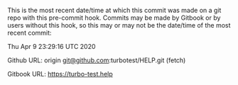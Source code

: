 This is the most recent date/time at which this commit was made
on a git repo with this pre-commit hook. Commits may be made
by Gitbook or by users without this hook, so this may or may not
be the date/time of the most recent commit:

Thu Apr  9 23:29:16 UTC 2020 

Github URL: origin	git@github.com:turbotest/HELP.git (fetch)

Gitbook URL: https://turbo-test.help

